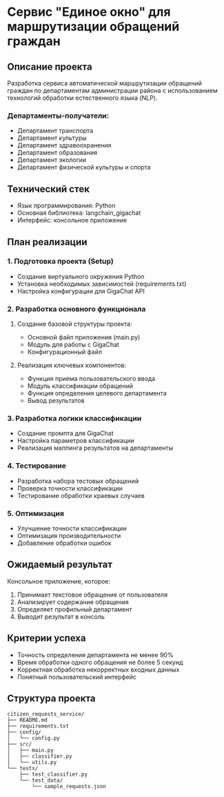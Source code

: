 # Сервис "Единое окно" для маршрутизации обращений граждан

## Описание проекта
Разработка сервиса автоматической маршрутизации обращений граждан по департаментам администрации района с использованием технологий обработки естественного языка (NLP).

### Департаменты-получатели:
- Департамент транспорта
- Департамент культуры
- Департамент здравоохранения
- Департамент образования
- Департамент экологии
- Департамент физической культуры и спорта

## Технический стек
- Язык программирования: Python
- Основная библиотека: langchain_gigachat
- Интерфейс: консольное приложение

## План реализации

### 1. Подготовка проекта (Setup)
- Создание виртуального окружения Python
- Установка необходимых зависимостей (requirements.txt)
- Настройка конфигурации для GigaChat API

### 2. Разработка основного функционала
1. Создание базовой структуры проекта:
   - Основной файл приложения (main.py)
   - Модуль для работы с GigaChat
   - Конфигурационный файл

2. Реализация ключевых компонентов:
   - Функция приема пользовательского ввода
   - Модуль классификации обращений
   - Функция определения целевого департамента
   - Вывод результатов

### 3. Разработка логики классификации
- Создание промпта для GigaChat
- Настройка параметров классификации
- Реализация маппинга результатов на департаменты

### 4. Тестирование
- Разработка набора тестовых обращений
- Проверка точности классификации
- Тестирование обработки краевых случаев

### 5. Оптимизация
- Улучшение точности классификации
- Оптимизация производительности
- Добавление обработки ошибок

## Ожидаемый результат
Консольное приложение, которое:
1. Принимает текстовое обращение от пользователя
2. Анализирует содержание обращения
3. Определяет профильный департамент
4. Выводит результат в консоль

## Критерии успеха
- Точность определения департамента не менее 90%
- Время обработки одного обращения не более 5 секунд
- Корректная обработка некорректных входных данных
- Понятный пользовательский интерфейс

## Структура проекта
```
citizen_requests_service/
├── README.md
├── requirements.txt
├── config/
│   └── config.py
├── src/
│   ├── main.py
│   ├── classifier.py
│   └── utils.py
└── tests/
    ├── test_classifier.py
    └── test_data/
        └── sample_requests.json
``` 